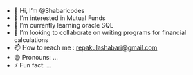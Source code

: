 - 👋 Hi, I’m @Shabaricodes
- 👀 I’m interested in Mutual Funds
- 🌱 I’m currently learning oracle SQL
- 💞️ I’m looking to collaborate on writing programs for financial calculations
- 📫 How to reach me : repakulashabari@gmail.com
- 😄 Pronouns: ...
- ⚡ Fun fact: ...

<!---
Shabaricodes/Shabaricodes is a ✨ special ✨ repository because its `README.md` (this file) appears on your GitHub profile.
You can click the Preview link to take a look at your changes.
--->
